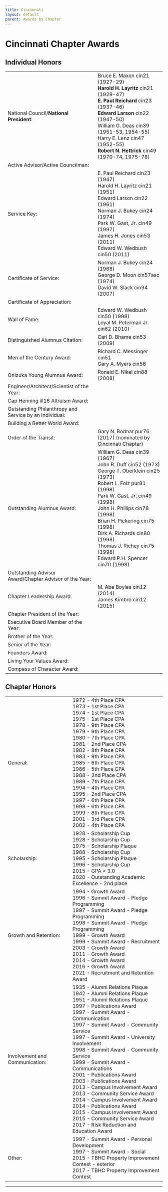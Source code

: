 ```yaml
---
title: Cincinnati
layout: default
parent: Awards by Chapter
---
```


<link rel="stylesheet" href="{{ '/assets/css/by_chapter.css' | relative_url }}">

# Cincinnati Chapter Awards

## Individual Honors

<table>
<tbody>

<tr>
<td>National Council/<b>National President</b>:</td>
<td>Bruce E. Maxon cin21 (1927-29) 
<br><b>Harold H. Layritz</b> cin21 (1929-47) 
<br><b>E. Paul Reichard</b> cin23 (1937-46) 
<br><b>Edward Larson</b> cin22 (1947-50) 
<br>William G. Deas cin39 (1951-53, 1954-55) 
<br>Harry E. Lenz cin47 (1952-55) 
<br><b>Robert N. Hettrick</b> cin49 (1970-74, 1975-78)</td>
</tr>

<tr>
<td>Active Advisor/Active Councilman:</td>
<td>
</td></tr>

<tr>
<td>Service Key:</td>
<td>E. Paul Reichard cin23 (1947) 
<br>Harold H. Layritz cin21 (1951) 
<br>Edward Larson cin22 (1961) 
<br>Norman J. Bukey cin24 (1974) 
<br>Park W. Gast, Jr. cin49 (1997)
<br>James H. Jones cin53 (2011)
<br>Edward W. Wedbush cin50 (2011)
</td></tr>

<tr>
<td>Certificate of Service:</td>
<td>Norman J. Bukey cin24 (1968)
<br>George D. Moon cin57asc (1974)
<br>David W. Slack cin94 (2007)
</td></tr>

<tr>
<td>Certificate of Appreciation:</td>
<td>
</td></tr>

<tr><td>Wall of Fame:</td>
<td>Edward W. Wedbush cin50 (1998)
<br>Loyal M. Peterman Jr. cin62 (2010)
</td></tr>

<tr>
<td>Distinguished Alumnus Citation:</td>
<td>Carl D. Bhame cin53 (2009)
</td></tr>

<tr>
<td>Men of the Century Award:</td>
<td>Richard C. Messinger cin51
<br>Gary A. Myers cin56
</td></tr>

<tr>
<td>Onizuka Young Alumnus Award:</td>
<td>Ronald E. Nikel cin88 (2008)
</td></tr>

<tr>
<td>Engineer/Architect/Scientist of the Year:</td>
<td>
</td></tr>

<tr>
<td>Cap Henning ill16 Altruism Award:</td>
<td>
</td></tr>

<tr>
<td>Outstanding Philanthropy and Service by an Individual:</td>
<td>
</td></tr>

<tr>
<td>Building a Better World Award:</td>
<td>
</td></tr>
<tr>

<td>Order of the Transit:</td>
<td>Gary N. Bodnar pur76 (2017) (nominated by Cincinnati Chapter)
</td></tr>

<tr>
<td>Outstanding Alumnus Award:</td>
<td>William G. Deas cin39 (1967) 
<br>John R. Duff cin52 (1973) 
<br>George T. Oberklein cin25 (1973) 
<br>Robert L. Folz pur81 (1998) 
<br>Park W. Gast, Jr. cin49 (1998) 
<br>John H. Phillips cin78 (1998) 
<br>Brian H. Pickering cin75 (1998) 
<br>Dirk A. Richards cin80 (1998) 
<br>Thomas J. Richey cin75 (1998) 
<br>Edward P.H. Spencer cin70 (1998)</td>
</tr>

<tr>
<td>Outstanding Advisor Award/Chapter Advisor of the Year:</td>
<td>
</td></tr>

<tr>
<td>Chapter Leadership Award:</td>
<td>M. Abe Boyles cin12 (2014)
<br>James Kimbro cin12 (2015)
</td></tr>

<tr>
<td>Chapter President of the Year:</td>
<td>
</td></tr>

<tr>
<td>Executive Board Member of the Year:</td>
<td>
</td></tr>

<tr>
<td>Brother of the Year:</td>
<td>
</td></tr>

<tr>
<td>Senior of the Year:</td>
<td>
</td></tr>

<tr>
<td>Founders Award:</td>
<td>
</td></tr>

<tr>
<td>Living Your Values Award:</td>
<td>
</td></tr>

<tr>
<td>Compass of Character Award:</td>
<td>
</td></tr>

</tbody>
</table>

## Chapter Honors

<table>
<tbody>

<tr>
<td>General:</td>
<td>1972 - 4th Place CPA
<br>1973 - 1st Place CPA
<br>1974 - 1st Place CPA
<br>1975 - 1st Place CPA
<br>1978 - 9th Place CPA
<br>1979 - 9th Place CPA
<br>1980 - 7th Place CPA
<br>1981 - 2nd Place CPA
<br>1982 - 8th Place CPA
<br>1983 - 9th Place CPA
<br>1985 - 6th Place CPA
<br>1986 - 5th Place CPA
<br>1988 - 2nd Place CPA
<br>1989 - 7th Place CPA
<br>1994 - 4th Place CPA
<br>1995 - 2nd Place CPA
<br>1997 - 6th Place CPA
<br>1998 - 6th Place CPA
<br>1999 - 8th Place CPA
<br>2001 - 3rd Place CPA
<br>2002 - 4th Place CPA
</td></tr>

<tr>
<td>Scholarship:</td>
<td>1928 - Scholarship Cup
<br>1928 - Scholarship Cup
<br>1975 - Scholarship Plaque
<br>1988 - Scholarship Cup
<br>1995 - Scholarship Plaque
<br>1996 - Scholarship Cup
<br>2015 - GPA > 3.0
<br>2020 - Outstanding Academic Excellence - 2nd place
</td></tr>

<tr>
<td>Growth and Retention:</td>
<td>1994 - Growth Award
<br>1996 - Summit Award - Pledge Programming 
<br>1997 - Summit Award - Pledge Programming 
<br>1998 - Summit Award - Pledge Programming 
<br>1999 - Growth Award
<br>1999 - Summit Award - Recruitment
<br>2003 - Growth Award
<br>2011 - Growth Award
<br>2014 - Growth Award
<br>2016 - Growth Award
<br>2021 - Recruitment and Retention Award
</td></tr>

<tr>
<td>Involvement and Communication:</td>
<td>1935 - Alumni Relations Plaque
<br>1942 - Alumni Relations Plaque
<br>1951 - Alumni Relations Plaque
<br>1997 - Publications Award
<br>1997 - Summit Award - Communication 
<br>1997 - Summit Award - Community Service 
<br>1997 - Summit Award - University Involvement 
<br>1998 - Summit Award - Community Service 
<br>1999 - Summit Award - Communications 
<br>2001 - Publications Award
<br>2003 - Publications Award
<br>2013 - Campus Involvement Award
<br>2013 - Community Service Award
<br>2014 - Campus Involvement Award
<br>2014 - Publications Award
<br>2015 - Campus Involvement Award
<br>2015 - Community Service Award
<br>2017 - Risk Reduction and Education Award
</td></tr>

<tr>
<td>Other:</td>
<td>1997 - Summit Award - Personal Development 
<br>1997 - Summit Award - Social 
<br>2015 - TBHC Property Improvement Contest - exterior
<br>2017 - TBHC Property Improvement Contest
</td></tr>

</tbody>
</table>

---

